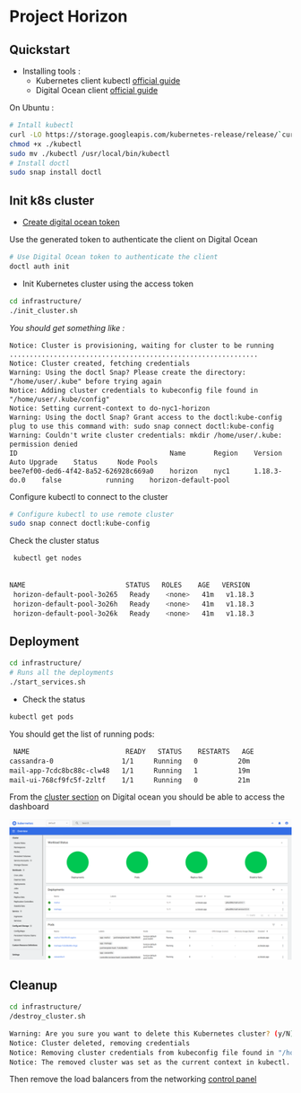 # Project Horizon

## Quickstart

- Installing tools :
  - Kubernetes client kubectl  [official guide](https://kubernetes.io/docs/tasks/tools/install-kubectl/)
  - Digital Ocean client [official guide](https://github.com/digitalocean/doctl#installing-doctl)

 On Ubuntu : 
```sh
# Intall kubectl
curl -LO https://storage.googleapis.com/kubernetes-release/release/`curl -s https://storage.googleapis.com/kubernetes-release/release/stable.txt`/bin/linux/amd64/kubectl
chmod +x ./kubectl
sudo mv ./kubectl /usr/local/bin/kubectl
# Install doctl
sudo snap install doctl
```


## Init k8s cluster

- [Create digital ocean token](https://www.digitalocean.com/docs/apis-clis/api/create-personal-access-token/)
 
 Use the generated token to authenticate the client on Digital Ocean
```sh
# Use Digital Ocean token to authenticate the client
doctl auth init
```
- Init Kubernetes cluster using the access token 

```sh
cd infrastructure/
./init_cluster.sh 
```

*You should get something like :*
```
Notice: Cluster is provisioning, waiting for cluster to be running
..............................................................
Notice: Cluster created, fetching credentials
Warning: Using the doctl Snap? Please create the directory: "/home/user/.kube" before trying again
Notice: Adding cluster credentials to kubeconfig file found in "/home/user/.kube/config"
Notice: Setting current-context to do-nyc1-horizon
Warning: Using the doctl Snap? Grant access to the doctl:kube-config plug to use this command with: sudo snap connect doctl:kube-config
Warning: Couldn't write cluster credentials: mkdir /home/user/.kube: permission denied
ID                                      Name       Region    Version        Auto Upgrade    Status     Node Pools
bee7ef00-ded6-4f42-8a52-626928c669a0    horizon    nyc1      1.18.3-do.0    false           running    horizon-default-pool
```

Configure kubectl to connect to the cluster
```sh
# Configure kubectl to use remote cluster
sudo snap connect doctl:kube-config
```
Check the cluster status
```sh
 kubectl get nodes
```
```sh

NAME                         STATUS   ROLES    AGE   VERSION
 horizon-default-pool-3o265   Ready    <none>   41m   v1.18.3
 horizon-default-pool-3o26h   Ready    <none>   41m   v1.18.3
 horizon-default-pool-3o26k   Ready    <none>   41m   v1.18.3
```
## Deployment

```sh
cd infrastructure/
# Runs all the deployments
./start_services.sh 
```
- Check the status

```sh
kubectl get pods
```
You should get the list of running pods:
```sh
 NAME                        READY   STATUS    RESTARTS   AGE
cassandra-0                 1/1     Running   0          20m
mail-app-7cdc8bc88c-clw48   1/1     Running   1          19m
mail-ui-768cf9fc5f-2zltf    1/1     Running   0          21m
```
From the [cluster section](https://cloud.digitalocean.com/kubernetes/clusters) on Digital ocean you should be able to access the dashboard

![](docs/k8s_dashboard.png)

## Cleanup
```sh
cd infrastructure/ 
/destroy_cluster.sh 
```

```sh
Warning: Are you sure you want to delete this Kubernetes cluster? (y/N) ? y
Notice: Cluster deleted, removing credentials
Notice: Removing cluster credentials from kubeconfig file found in "/home/user/.kube/config"
Notice: The removed cluster was set as the current context in kubectl. Run `kubectl config get-contexts` to see a list of other contexts you can use, and `kubectl config set-context` to specify a new one."
```
Then remove the load balancers from the networking [control panel](https://cloud.digitalocean.com/networking/load_balancers)

